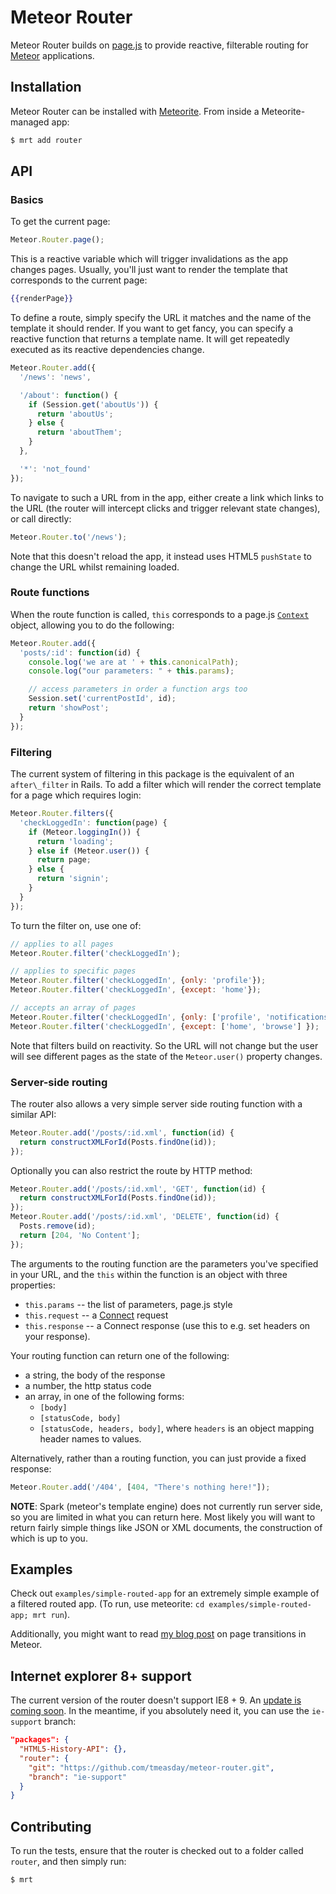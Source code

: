 # Meteor Router

Meteor Router builds on [page.js](https://github.com/visionmedia/page.js) to provide reactive, filterable routing for [Meteor](http://www.meteor.com/) applications.

## Installation

Meteor Router can be installed with [Meteorite](https://github.com/oortcloud/meteorite/). From inside a Meteorite-managed app:

``` sh
$ mrt add router
```

## API

### Basics

To get the current page:

``` javascript
Meteor.Router.page();
```

This is a reactive variable which will trigger invalidations as the app changes pages. Usually, you'll just want to render the template that corresponds to the current page:

``` handlebars
{{renderPage}}
```

To define a route, simply specify the URL it matches and the name of the template it should render. If you want to get fancy, you can specify a reactive function that returns a template name. It will get repeatedly executed as its reactive dependencies change.

``` javascript
Meteor.Router.add({
  '/news': 'news',

  '/about': function() {
    if (Session.get('aboutUs')) {
      return 'aboutUs';
    } else {
      return 'aboutThem';
    }
  },

  '*': 'not_found'
});
```

To navigate to such a URL from in the app, either create a link which links to the URL (the router will intercept clicks and trigger relevant state changes), or call directly:

``` javascript
Meteor.Router.to('/news');
```

Note that this doesn't reload the app, it instead uses HTML5 `pushState` to change the URL whilst remaining loaded.

### Route functions

When the route function is called, `this` corresponds to a page.js [`Context`](https://github.com/visionmedia/page.js#context) object, allowing you to do the following:

``` javascript
Meteor.Router.add({
  'posts/:id': function(id) {
    console.log('we are at ' + this.canonicalPath);
    console.log("our parameters: " + this.params);

    // access parameters in order a function args too
    Session.set('currentPostId', id);
    return 'showPost';
  }
});
```

### Filtering

The current system of filtering in this package is the equivalent of an `after\_filter` in Rails. To add a filter which will render the correct template for a page which requires login:

``` javascript
Meteor.Router.filters({
  'checkLoggedIn': function(page) {
    if (Meteor.loggingIn()) {
      return 'loading';
    } else if (Meteor.user()) {
      return page;
    } else {
      return 'signin';
    }
  }
});
```

To turn the filter on, use one of:

``` javascript
// applies to all pages
Meteor.Router.filter('checkLoggedIn');

// applies to specific pages
Meteor.Router.filter('checkLoggedIn', {only: 'profile'});
Meteor.Router.filter('checkLoggedIn', {except: 'home'});

// accepts an array of pages
Meteor.Router.filter('checkLoggedIn', {only: ['profile', 'notifications'] });
Meteor.Router.filter('checkLoggedIn', {except: ['home', 'browse'] });
```

Note that filters build on reactivity. So the URL will not change but the user will see different pages as the state of the `Meteor.user()` property changes.

### Server-side routing

The router also allows a very simple server side routing function with a similar API:

``` javascript
Meteor.Router.add('/posts/:id.xml', function(id) {
  return constructXMLForId(Posts.findOne(id));
});
```

Optionally you can also restrict the route by HTTP method:

``` javascript
Meteor.Router.add('/posts/:id.xml', 'GET', function(id) {
  return constructXMLForId(Posts.findOne(id));
});
Meteor.Router.add('/posts/:id.xml', 'DELETE', function(id) {
  Posts.remove(id);
  return [204, 'No Content'];
});
```

The arguments to the routing function are the parameters you've specified in your URL, and the `this` within the function is an object with three properties:

* `this.params` -- the list of parameters, page.js style
* `this.request` -- a [Connect](http://www.senchalabs.org/connect/) request
* `this.response` -- a Connect response (use this to e.g. set headers on your response).

Your routing function can return one of the following:

* a string, the body of the response
* a number, the http status code
* an array, in one of the following forms:
  * `[body]`
  * `[statusCode, body]`
  * `[statusCode, headers, body]`, where `headers` is an object mapping header names to values.

Alternatively, rather than a routing function, you can just provide a fixed response:

``` javascript
Meteor.Router.add('/404', [404, "There's nothing here!"]);
```

**NOTE**: Spark (meteor's template engine) does not currently run server side, so you are limited in what you can return here. Most likely you will want to return fairly simple things like JSON or XML documents, the construction of which is up to you.

## Examples

Check out `examples/simple-routed-app` for an extremely simple example of a filtered routed app. (To run, use meteorite: `cd examples/simple-routed-app; mrt run`).

Additionally, you might want to read [my blog post](http://bindle.me/blog/index.php/679/page-transitions-in-meteor-getleague-com) on page transitions in Meteor.

## Internet explorer 8+ support

The current version of the router doesn't support IE8 + 9. An [update is coming soon](#33). In the meantime, if you absolutely need it, you can use the `ie-support` branch:
```json
"packages": {
  "HTML5-History-API": {},
  "router": {
    "git": "https://github.com/tmeasday/meteor-router.git",
    "branch": "ie-support"
  }
}
```


## Contributing

To run the tests, ensure that the router is checked out to a folder called `router`, and then simply run:

``` sh
$ mrt
```
